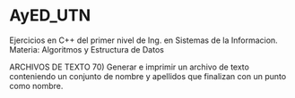 # AyED_UTN
Ejercicios en C++ del primer nivel de Ing. en Sistemas de la Informacion. Materia: Algoritmos y Estructura de Datos

ARCHIVOS DE TEXTO
70) Generar e imprimir un archivo de texto conteniendo un conjunto de nombre y apellidos que finalizan con un punto como nombre.
